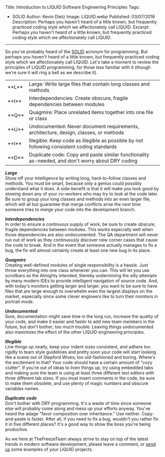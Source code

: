 Title: Introduction to LIQUID Software Engineering Principles
Tags: 
  - SOLID
Author: Kevin Dietz
Image: LIQUID.webp
Published: 03/07/2016
Description: Perhaps you haven't heard of a little known, but frequently practiced coding style which we affectionately call LIQUID.
Excerpt: Perhaps you haven't heard of a little known, but frequently practiced coding style which we affectionately call LIQUID.
---

So you've probably heard of the [SOLID](https://en.wikipedia.org/wiki/SOLID_(object-oriented_design)) acronym for programming. But perhaps you haven't heard of a little known, but frequently practiced coding style which we affectionately call LIQUID. Let's take a moment to review the principles of LIQUID programming, for those less familiar with it (though we're sure it will ring a bell as we describe it). 

<table>
 <tr>
  <td>**L**</td>
  <td>Large: Write large files that contain long classes and methods</td>
 </tr>
 <tr>
  <td>**I**</td>
  <td>Interdependencies: Create obscure, fragile dependencies between modules</td>
 </tr>
 <tr>
  <td>**Q**</td>
  <td>Quagmire: Place unrelated items together into one file or class</td>
 </tr>
 <tr>
  <td>**U**</td>
  <td>Undocumented: Never document requirements, architecture, design, classes, or methods</td>
 </tr>
 <tr>
  <td>**I**</td>
  <td>Illegible: Keep code as illegible as possible by not following consistent coding standards</td>
 </tr>
 <tr>
  <td>**D**</td>
  <td>Duplicate code: Copy and paste similar functionality as-needed, and don't worry about DRY coding</td>
 </tr>
<table>

***Large***<br />
Show off your intelligence by writing long, hard-to-follow classes and methods. You must be smart, because only a genius could possibly understand what it does. A side-benefit is that it will make you look good by slowing down any of your co-workers who may try to look at the code later. Be sure to group your long classes and methods into an even larger file, which will all but guarantee that merge conflicts arise the next time someone tries to merge your code into the development branch.

***Interdependencies***<br />
In order to ensure a continuous supply of work, be sure to create obscure, fragile dependencies between modules. This works especially well when those dependencies are also undocumented. The QA department will never run out of work as they continuously discover new corner cases that cause the code to break. And in the event that someone actually manages to fix a bug, the fix will almost certainly create at least one new bug in its place.

***Quagmire***<br />
Creating well-defined modules of single responsibility is a hassle. Just throw everything into one class whenever you can. This will let you use scrollbars as the Almighty intended, thereby undermining the silly attempts by many modern IDEs to provide intelligent navigation of source code. And, with today's monitors getting larger and larger, you want to be sure to have files that are large enough to overwhelm even the largest displays on the market, especially since some clever engineers like to turn their monitors in portrait mode.

***Undocumented***<br />
Sure, documentation might save time in the long run, increase the quality of your code, and make it easier and faster to add new team members in the future, but don't bother; too much trouble. Leaving things undocumented also maximizes the effect of the other LIQUID engineering principles.

***Illegible***<br />
Line things up neatly, keep your indent sizes consistent, and adhere too rigidly to team style guidelines and pretty soon your code will start looking like a scene out of Stepford Wives; too old-fashioned and boring. Where's the excitement in that? Your code should have a certain amount of "cozy clutter". If you're out of ideas to liven things up, try using embedded tabs and making sure the team is using at least three different text editors with three different tab sizes. If you must insert comments in the code, be sure to make them obsolete, and use plenty of magic numbers and obscure variables names.

***Duplicate code***<br />
Don't bother with DRY programming. It's a waste of time since someone else will probably come along and mess up your efforts anyway. You've heard the adage "favor composition over inheritance." Use neither. Copy-and-paste is faster. After all, if you need to fix a bug, wouldn't you rather fix it in five different places? It's a good way to show the boss you're being productive.

As we here at TheFreezeTeam always strive to stay on top of the latest trends in modern software development, please leave a comment, or [send us](mailto://feedback@thefreezeteam.com) some examples of your LIQUID projects.



